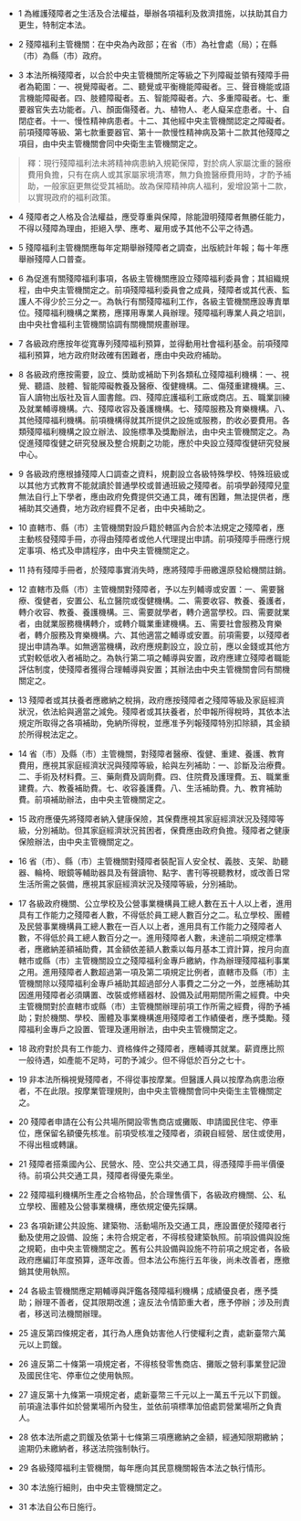 * 1 為維護殘障者之生活及合法權益，舉辦各項福利及救濟措施，以扶助其自力更生，特制定本法。

* 2 殘障福利主管機關：在中央為內政部；在省（市）為社會處（局）；在縣（市）為縣（市）政府。

* 3 本法所稱殘障者，以合於中央主管機關所定等級之下列障礙並領有殘障手冊者為範圍：一、視覺障礙者。二、聽覺或平衡機能障礙者。三、聲音機能或語言機能障礙者。四、肢體障礙者。五、智能障礙者。六、多重障礙者。七、重要器官失去功能者。八、顏面傷殘者。九、植物人、老人癡呆症患者。十、自閉症者。十一、慢性精神病患者。十二、其他經中央主管機關認定之障礙者。前項殘障等級、第七款重要器官、第十一款慢性精神病及第十二款其他殘障之項目，由中央主管機關會同中央衛生主管機關定之。

> 釋：現行殘障福利法未將精神病患納入規範保障，對於病人家屬沈重的醫療費用負擔，只有在病人或其家屬家境清寒，無力負擔醫療費用時，才酌予補助，一般家庭更無從受其補助。故為保障精神病人福利，爰增設第十二款，以實現政府的福利政策。

* 4 殘障者之人格及合法權益，應受尊重與保障，除能證明殘障者無勝任能力，不得以殘障為理由，拒絕入學、應考、雇用或予其他不公平之待遇。

* 5 殘障福利主管機關應每年定期舉辦殘障者之調查，出版統計年報；每十年應舉辦殘障人口普查。

* 6 為促進有關殘障福利事項，各級主管機關應設立殘障福利委員會；其組織規程，由中央主管機關定之。前項殘障福利委員會之成員，殘障者或其代表、監護人不得少於三分之一。為執行有關殘障福利工作，各級主管機關應設專責單位。殘障福利機構之業務，應擇用專業人員辦理。殘障福利專業人員之培訓，由中央社會福利主管機關協調有關機關規畫辦理。

* 7 各級政府應按年從寬專列殘障福利預算，並得動用社會福利基金。前項殘障福利預算，地方政府財政確有困難者，應由中央政府補助。

* 8 各級政府應按需要，設立、獎助或補助下列各類私立殘障福利機構：一、視覺、聽語、肢體、智能障礙教養及醫療、復健機構。二、傷殘重建機構。三、盲人讀物出版社及盲人圖書館。四、殘障庇護福利工廠或商店。五、職業訓練及就業輔導機構。六、殘障收容及養護機構。七、殘障服務及育樂機構。八、其他殘障福利機構。前項機構得就其所提供之設施或服務，酌收必要費用。各類殘障福利機構之設立辦法、設施標準及獎勵辦法，由中央主管機關定之。為促進殘障復健之研究發展及整合規劃之功能，應於中央設立殘障復健研究發展中心。

* 9 各級政府應根據殘障人口調查之資料，規劃設立各級特殊學校、特殊班級或以其他方式教育不能就讀於普通學校或普通班級之殘障者。前項學齡殘障兒童無法自行上下學者，應由政府免費提供交通工具，確有困難，無法提供者，應補助其交通費，地方政府經費不足者，由中央補助之。

* 10 直轄市、縣（市）主管機關對設戶籍於轄區內合於本法規定之殘障者，應主動核發殘障手冊，亦得由殘障者或他人代理提出申請。前項殘障手冊應行規定事項、格式及申請程序，由中央主管機關定之。

* 11 持有殘障手冊者，於殘障事實消失時，應將殘障手冊繳還原發給機關註銷。

* 12 直轄市及縣（市）主管機關對殘障者，予以左列輔導或安置：一、需要醫療、復健者，安置公、私立醫院或復健機構。二、需要收容、教養、養護者，轉介收容、教養、養護機構。三、需要就學者，轉介適當學校。四、需要就業者，由就業服務機構轉介，或轉介職業重建機構。五、需要社會服務及育樂者，轉介服務及育樂機構。六、其他適當之輔導或安置。前項需要，以殘障者提出申請為準。如無適當機構，政府應規劃設立，設立前，應以金錢或其他方式對較低收入者補助之。為執行第二項之輔導與安置，政府應建立殘障者職能評估制度，使殘障者獲得合理輔導與安置；其辦法由中央主管機關會同有關機關定之。

* 13 殘障者或其扶養者應繳納之稅捐，政府應按殘障者之殘障等級及家庭經濟狀況，依法給與適當之減免。殘障者或其扶養者，於申報所得稅時，其依本法規定所取得之各項補助，免納所得稅，並應准予列報殘障特別扣除額，其金額於所得稅法定之。

* 14 省（市）及縣（市）主管機關，對殘障者醫療、復健、重建、養護、教育費用，應視其家庭經濟狀況與殘障等級，給與左列補助：一、診斷及治療費。二、手術及材料費。三、藥劑費及調劑費。四、住院費及護理費。五、職業重建費。六、教養補助費。七、收容養護費。八、生活補助費。九、教育補助費。前項補助辦法，由中央主管機關定之。

* 15 政府應優先將殘障者納入健康保險，其保費應視其家庭經濟狀況及殘障等級，分別補助。但其家庭經濟狀況貧困者，保費應由政府負擔。殘障者之健康保險辦法，由中央主管機關定之。

* 16 省（市）、縣（市）主管機關對殘障者裝配盲人安全杖、義肢、支架、助聽器、輪椅、眼鏡等輔助器具及有聲讀物、點字、書刊等視聽教材，或改善日常生活所需之裝備，應視其家庭經濟狀況及殘障等級，分別補助。

* 17 各級政府機關、公立學校及公營事業機構員工總人數在五十人以上者，進用具有工作能力之殘障者人數，不得低於員工總人數百分之二。私立學校、團體及民營事業機構員工總人數在一百人以上者，進用具有工作能力之殘障者人數，不得低於員工總人數百分之一。進用殘障者人數，未達前二項規定標準者，應繳納差額補助費，其金額依差額人數乘以每月基本工資計算，按月向直轄市或縣（市）主管機關設立之殘障福利金專戶繳納，作為辦理殘障福利事業之用。進用殘障者人數超過第一項及第二項規定比例者，直轄市及縣（市）主管機關除以殘障福利金專戶補助其超過部分人事費之二分之一外，並應補助其因進用殘障者必須購置、改裝或修繕器材、設備及試用期間所需之經費。中央主管機關對於直轄市或縣（市）主管機關辦理前項工作所需之經費，得酌予補助；對於機關、學校、團體及事業機構進用殘障者工作績優者，應予獎勵。殘障福利金專戶之設置、管理及運用辦法，由中央主管機關定之。

* 18 政府對於具有工作能力、資格條件之殘障者，應輔導其就業。薪資應比照一般待遇，如產能不足時，可酌予減少。但不得低於百分之七十。

* 19 非本法所稱視覺殘障者，不得從事按摩業。但醫護人員以按摩為病患治療者，不在此限。按摩業管理規則，由中央主管機關會同中央衛生主管機關定之。

* 20 殘障者申請在公有公共場所開設零售商店或攤販、申請國民住宅、停車位，應保留名額優先核准。前項受核准之殘障者，須親自經營、居住或使用，不得出租或轉讓。

* 21 殘障者搭乘國內公、民營水、陸、空公共交通工具，得憑殘障手冊半價優待。前項公共交通工具，殘障者得優先乘坐。

* 22 殘障福利機構所生產之合格物品，於合理售價下，各級政府機關、公、私立學校、團體及公營事業機構，應依規定優先採購。

* 23 各項新建公共設施、建築物、活動場所及交通工具，應設置便於殘障者行動及使用之設備、設施；未符合規定者，不得核發建築執照。前項設備與設施之規範，由中央主管機關定之。舊有公共設備與設施不符前項之規定者，各級政府應編訂年度預算，逐年改善。但本法公布施行五年後，尚未改善者，應撤銷其使用執照。

* 24 各級主管機關應定期輔導與評鑑各殘障福利機構；成績優良者，應予獎助；辦理不善者，促其限期改進；違反法令情節重大者，應予停辦；涉及刑責者，移送司法機關辦理。

* 25 違反第四條規定者，其行為人應負妨害他人行使權利之責，處新臺幣六萬元以上罰鍰。

* 26 違反第二十條第一項規定者，不得核發零售商店、攤販之營利事業登記證及國民住宅、停車位之使用執照。

* 27 違反第十九條第一項規定者，處新臺幣三千元以上一萬五千元以下罰鍰。前項違法事件如於營業場所內發生，並依前項標準加倍處罰營業場所之負責人。

* 28 依本法所處之罰鍰及依第十七條第三項應繳納之金額，經通知限期繳納；逾期仍未繳納者，移送法院強制執行。

* 29 各級殘障福利主管機關，每年應向其民意機關報告本法之執行情形。

* 30 本法施行細則，由中央主管機關定之。

* 31 本法自公布日施行。

